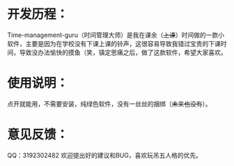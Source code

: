 # **开发历程：**

Time-management-guru（时间管理大师）是我在课余（~~上课~~）时间做的一款小软件，主要是因为在学校没有下课上课的铃声，这很容易导致我错过宝贵的下课时间，导致没办法愉快的摸鱼（笑，镇定思痛之后，做了这款软件，希望大家喜欢。

# **使用说明：**

点开就能用，不需要安装，纯绿色软件，没有一丝丝的捆绑（~~未来也没有~~）。

# **意见反馈：**

QQ：3192302482
欢迎提出好的建议和BUG，喜欢玩吊五人格的优先。
